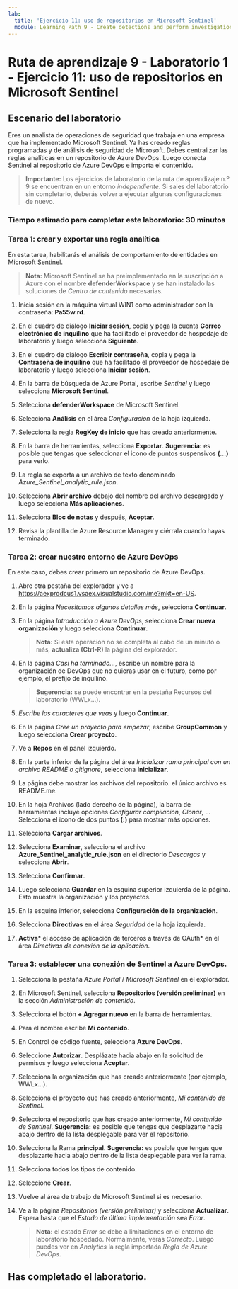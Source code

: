 ```yaml
---
lab:
  title: 'Ejercicio 11: uso de repositorios en Microsoft Sentinel'
  module: Learning Path 9 - Create detections and perform investigations using Microsoft Sentinel
---
```


# Ruta de aprendizaje 9 - Laboratorio 1 - Ejercicio 11: uso de repositorios en Microsoft Sentinel

## Escenario del laboratorio

Eres un analista de operaciones de seguridad que trabaja en una empresa que ha implementado Microsoft Sentinel. Ya has creado reglas programadas y de análisis de seguridad de Microsoft.  Debes centralizar las reglas analíticas en un repositorio de Azure DevOps.  Luego conecta Sentinel al repositorio de Azure DevOps e importa el contenido. 

>**Importante:** Los ejercicios de laboratorio de la ruta de aprendizaje n.º 9 se encuentran en un entorno *independiente*. Si sales del laboratorio sin completarlo, deberás volver a ejecutar algunas configuraciones de nuevo.

### Tiempo estimado para completar este laboratorio: 30 minutos

### Tarea 1: crear y exportar una regla analítica

En esta tarea, habilitarás el análisis de comportamiento de entidades en Microsoft Sentinel.

>**Nota:** Microsoft Sentinel se ha preimplementado en la suscripción a Azure con el nombre **defenderWorkspace** y se han instalado las soluciones de *Centro de contenido* necesarias.

1. Inicia sesión en la máquina virtual WIN1 como administrador con la contraseña: **Pa55w.rd**.  

1. En el cuadro de diálogo **Iniciar sesión**, copia y pega la cuenta **Correo electrónico de inquilino** que ha facilitado el proveedor de hospedaje de laboratorio y luego selecciona **Siguiente**.

1. En el cuadro de diálogo **Escribir contraseña**, copia y pega la **Contraseña de inquilino** que ha facilitado el proveedor de hospedaje de laboratorio y luego selecciona **Iniciar sesión**.

1. En la barra de búsqueda de Azure Portal, escribe *Sentinel* y luego selecciona **Microsoft Sentinel**.

1. Selecciona **defenderWorkspace** de Microsoft Sentinel.

1. Selecciona **Análisis** en el área *Configuración* de la hoja izquierda.

1. Selecciona la regla **RegKey de inicio** que has creado anteriormente.

1. En la barra de herramientas, selecciona **Exportar**. **Sugerencia:** es posible que tengas que seleccionar el icono de puntos suspensivos **(...)** para verlo.

1. La regla se exporta a un archivo de texto denominado *Azure_Sentinel_analytic_rule.json*.

1. Selecciona **Abrir archivo** debajo del nombre del archivo descargado y luego selecciona **Más aplicaciones**.

1. Selecciona **Bloc de notas** y después, **Aceptar**.

1. Revisa la plantilla de Azure Resource Manager y ciérrala cuando hayas terminado.

### Tarea 2: crear nuestro entorno de Azure DevOps

En este caso, debes crear primero un repositorio de Azure DevOps.

1. Abre otra pestaña del explorador y ve a <https://aexprodcus1.vsaex.visualstudio.com/me?mkt=en-US>.

1. En la página *Necesitamos algunos detalles más*, selecciona **Continuar**.

1. En la página *Introducción a Azure DevOps*, selecciona **Crear nueva organización** y luego selecciona **Continuar**.

    >**Nota:** Si esta operación no se completa al cabo de un minuto o más, **actualiza (Ctrl-R)** la página del explorador.

1. En la página *Casi ha terminado...*, escribe un nombre para la organización de DevOps que no quieras usar en el futuro, como por ejemplo, el prefijo de inquilino.

    >**Sugerencia:** se puede encontrar en la pestaña Recursos del laboratorio (WWLx...).

1. *Escribe los caracteres que veas* y luego **Continuar**.

1. En la página *Cree un proyecto para empezar*, escribe **GroupCommon** y luego selecciona **Crear proyecto**.

1. Ve a **Repos** en el panel izquierdo.

1. En la parte inferior de la página del área *Inicializar rama principal con un archivo README o gitignore*, selecciona **Inicializar**.

1. La página debe mostrar los archivos del repositorio.  el único archivo es README.me.

1. En la hoja Archivos (lado derecho de la página), la barra de herramientas incluye opciones *Configurar compilación*, *Clonar*, ... Selecciona el icono de dos puntos **(:)** para mostrar más opciones.

1. Selecciona **Cargar archivos**.

1. Selecciona **Examinar**, selecciona el archivo **Azure_Sentinel_analytic_rule.json** en el directorio *Descargas* y selecciona **Abrir**.

1. Selecciona **Confirmar**.

1. Luego selecciona **Guardar** en la esquina superior izquierda de la página.  Esto muestra la organización y los proyectos.

1. En la esquina inferior, selecciona **Configuración de la organización**.

1. Selecciona **Directivas** en el área *Seguridad* de la hoja izquierda.

1. **Activa*** el acceso de aplicación de terceros a través de OAuth* en el área *Directivas de conexión de la aplicación*.


### Tarea 3: establecer una conexión de Sentinel a Azure DevOps.

1. Selecciona la pestaña *Azure Portal* / *Microsoft Sentinel* en el explorador.

1. En Microsoft Sentinel, selecciona **Repositorios (versión preliminar)** en la sección *Administración de contenido*.

1. Selecciona el botón **+ Agregar nuevo** en la barra de herramientas.

1. Para el nombre escribe **Mi contenido**.

1. En Control de código fuente, selecciona **Azure DevOps**.

1. Seleccione **Autorizar**. Desplázate hacia abajo en la solicitud de permisos y luego selecciona **Aceptar**.

1. Selecciona la organización que has creado anteriormente (por ejemplo, WWLx...).

1. Selecciona el proyecto que has creado anteriormente, *Mi contenido de Sentinel*.

1. Selecciona el repositorio que has creado anteriormente, *Mi contenido de Sentinel*. **Sugerencia:** es posible que tengas que desplazarte hacia abajo dentro de la lista desplegable para ver el repositorio.

1. Selecciona la Rama **principal**. **Sugerencia:** es posible que tengas que desplazarte hacia abajo dentro de la lista desplegable para ver la rama.

1. Selecciona todos los tipos de contenido.

1. Seleccione **Crear**.

1. Vuelve al área de trabajo de Microsoft Sentinel si es necesario.

1. Ve a la página *Repositorios (versión preliminar)* y selecciona **Actualizar**. Espera hasta que el *Estado de última implementación* sea *Error*.  

    >**Nota:** el estado *Error* se debe a limitaciones en el entorno de laboratorio hospedado. Normalmente, verás *Correcto*. Luego puedes ver en *Analytics* la regla importada *Regla de Azure DevOps*.

## Has completado el laboratorio.

